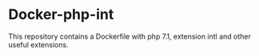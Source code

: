 # Docker-php-int

This repository contains a Dockerfile with php 7.1, extension intl and other useful extensions.

